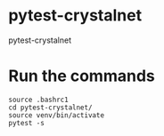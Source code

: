 # pytest-crystalnet
pytest-crystalnet
# Run the commands
```
source .bashrc1
cd pytest-crystalnet/
source venv/bin/activate
pytest -s
```